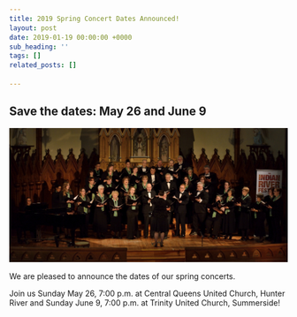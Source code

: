```yaml
---
title: 2019 Spring Concert Dates Announced!
layout: post
date: 2019-01-19 00:00:00 +0000
sub_heading: ''
tags: []
related_posts: []

---
```

## Save the dates: May 26 and June 9

![](/images/20190119_performancefromaudience.jpg)

We are pleased to announce the dates of our spring concerts.

Join us Sunday May 26, 7:00 p.m. at Central Queens United Church, Hunter River and Sunday June 9, 7:00 p.m. at Trinity United Church, Summerside!

